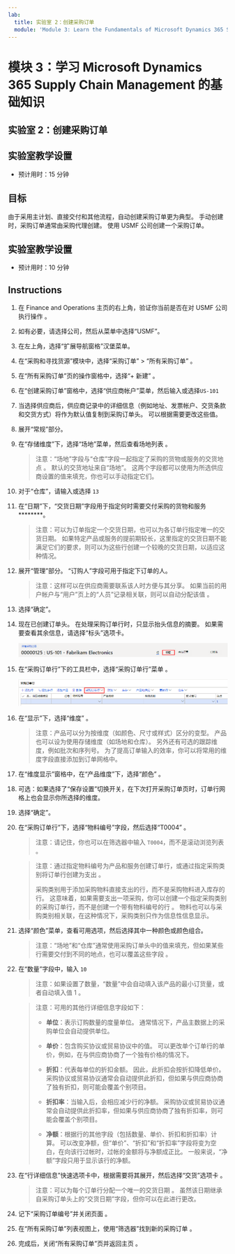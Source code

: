 ```yaml
---
lab:
  title: 实验室 2：创建采购订单
  module: 'Module 3: Learn the Fundamentals of Microsoft Dynamics 365 Supply Chain Management'
---
```


# 模块 3：学习 Microsoft Dynamics 365 Supply Chain Management 的基础知识

## 实验室 2：创建采购订单

## 实验室教学设置

   - 预计用时：15 分钟

## 目标

由于采用主计划、直接交付和其他流程，自动创建采购订单更为典型。 手动创建时，采购订单通常由采购代理创建。 使用 USMF 公司创建一个采购订单。 

## 实验室教学设置

   - 预计用时：10 分钟

## Instructions

1.  在 Finance and Operations 主页的右上角，验证你当前是否在对 USMF 公司执行操作 。 

1.  如有必要，请选择公司，然后从菜单中选择“USMF”。 

1.  在左上角，选择“扩展导航窗格”汉堡菜单。 

1.  在“采购和寻找货源”模块中，选择“采购订单” > “所有采购订单”  。 

1.  在“所有采购订单”页的操作窗格中，选择“+ 新建” 。 

1.  在“创建采购订单”窗格中，选择“供应商帐户”菜单，然后输入或选择`US-101` 

1.  当选择供应商后，供应商记录中的详细信息（例如地址、发票帐户、交货条款和交货方式）将作为默认值复制到采购订单头。 可以根据需要更改这些值。 

1.  展开“常规”部分。 

1.  在“存储维度”下，选择“场地”菜单，然后查看场地列表 。 

    > 注意：“场地”字段与“仓库”字段一起指定了采购的货物或服务的交货地点  。 默认的交货地址来自“场地”。 这两个字段都可以使用为所选供应商设置的值来填充，你也可以手动指定它们。 

1.  对于“仓库”，请输入或选择 `13`

1.  在“日期”下，“交货日期”字段用于指定何时需要交付采购的货物和服务********。

    > 注意：可以为订单指定一个交货日期，也可以为各订单行指定唯一的交货日期。 如果特定产品或服务的提前期较长，这里指定的交货日期不能满足它们的要求，则可以为这些行创建一个较晚的交货日期，以适应这种情况。

1.  展开“管理”部分。 “订购人”字段可用于指定下订单的人。 

    > 注意：这样可以在供应商需要联系该人时方便与其分享。 如果当前的用户帐户与“用户”页上的“人员”记录相关联，则可以自动分配该值 。 

1.  选择“确定”。 

1.  现在已创建订单头。 在处理采购订单行时，只显示抬头信息的摘要。 如果需要查看其余信息，请选择“标头”选项卡。 

    ![显示“抬头”菜单位置的屏幕图像](./media/lp1-m3-purchase-order-header-option.png)

1.  在“采购订单行”下的工具栏中，选择“采购订单行”菜单 。 

    ![显示“采购订单行”菜单选项位置的屏幕图像](./media/lp1-m3-purchase-order-purchase-order-line-menu.png)

1.  在“显示”下，选择“维度” 。 

    > 注意：产品可以分为按维度（如颜色、尺寸或样式）区分的变型。 产品也可以设为使用存储维度（如场地和仓库）。 另外还有可选的跟踪维度，例如批次和序列号。 为了提高订单输入的效率，你可以将常用的维度字段直接添加到订单网格中。 

1.  在“维度显示”窗格中，在“产品维度”下，选择“颜色”  。 

1.  可选：如果选择了“保存设置”切换开关，在下次打开采购订单页时，订单行网格上也会显示你所选择的维度。 

1.  选择“确定”。 

1.  在“采购订单行”下，选择“物料编号”字段，然后选择“T0004”  。 

    > 注意：请记住，你也可以在筛选器中输入 `T0004`，而不是滚动浏览列表 。 

    > 注意：通过指定物料编号为产品和服务创建订单行，或通过指定采购类别将订单行创建为支出  。
    > 
    > 采购类别用于添加采购物料直接支出的行，而不是采购物料进入库存的行。 这意味着，如果需要支出一项采购，你可以创建一个指定采购类别的采购订单行，而不是创建一个带有物料编号的行 。 物料也可以与采购类别相关联，在这种情况下，采购类别只作为信息性信息显示。 

1.  选择“颜色”菜单，查看可用选项，然后选择其中一种颜色或颜色组合。 

    > 注意：“场地”和“仓库”通常使用采购订单头中的值来填充，但如果某些行需要交付到不同的地点，也可以覆盖这些字段  。 

1.  在“数量”字段中，输入 `10` 

    > 注意：如果设置了数量，“数量”中会自动填入该产品的最小订货量，或者自动填入值 1    。 

    > 注意：可用的其他行详细信息字段如下： 
    >
    >    - **单位**：表示订购数量的度量单位。 通常情况下，产品主数据上的采购单位会自动提供单位。 
    >
    >    - **单价**：包含购买协议或贸易协议中的值。 可以更改单个订单行的单价，例如，在与供应商协商了一个独有价格的情况下。 
    >
    >    - **折扣**：代表每单位的折扣金额。 因此，此折扣会按折扣降低单价。 采购协议或贸易协议通常会自动提供此折扣，但如果与供应商协商了独有折扣，则可能会覆盖个别项目。 
    >
    >    - **折扣率**：当输入后，会相应减少行的净额。 采购协议或贸易协议通常会自动提供此折扣率，但如果与供应商协商了独有折扣率，则可能会覆盖个别项目。 
    >
    >    - **净额**：根据行的其他字段（包括数量、单价、折扣和折扣率）计算。 可以改变净额，但“单价”、“折扣”和“折扣率”字段将变为空白，在向该行过帐时，过帐的金额将与净额成正比。 一般来说，“净额”字段只用于显示该行的净额。 

1.  在“行详细信息”快速选项卡中，根据需要将其展开，然后选择“交货”选项卡 。 

    > 注意：可以为每个订单行分配一个唯一的交货日期 。 虽然该日期继承自采购订单头上的“交货日期”字段，但你可以在此进行更改。 

1.  记下“采购订单编号”并关闭页面 。 

1.  在“所有采购订单”列表视图上，使用“筛选器”找到新的采购订单 。 

1.  完成后，关闭“所有采购订单”页并返回主页 。 

